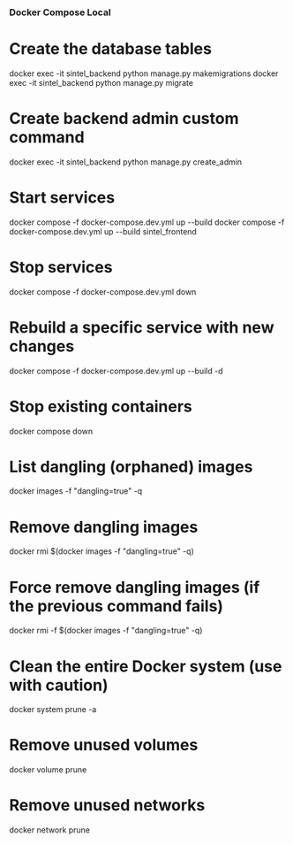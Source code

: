 ### Docker Compose Local

# Create the database tables
docker exec -it sintel_backend python manage.py makemigrations
docker exec -it sintel_backend python manage.py migrate

# Create backend admin custom command
docker exec -it sintel_backend python manage.py create_admin

# Start services
docker compose -f docker-compose.dev.yml up --build
docker compose -f docker-compose.dev.yml up --build sintel_frontend

# Stop services
docker compose -f docker-compose.dev.yml down

# Rebuild a specific service with new changes
docker compose -f docker-compose.dev.yml up --build -d

# Stop existing containers
docker compose down

# List dangling (orphaned) images
docker images -f "dangling=true" -q

# Remove dangling images
docker rmi $(docker images -f "dangling=true" -q)

# Force remove dangling images (if the previous command fails)
docker rmi -f $(docker images -f "dangling=true" -q)

# Clean the entire Docker system (use with caution)
docker system prune -a

# Remove unused volumes
docker volume prune

# Remove unused networks
docker network prune

